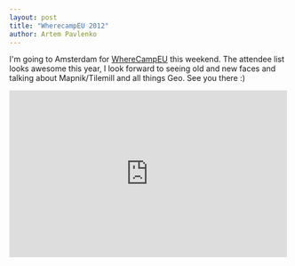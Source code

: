 ```yaml
---
layout: post
title: "WherecampEU 2012"
author: Artem Pavlenko
---
```


I'm going to Amsterdam for [WhereCampEU](http://wherecamp.eu/) this weekend. The attendee list looks awesome this year, I look forward to seeing old and new faces and talking about Mapnik/Tilemill and all things Geo. See you there :)

<iframe width='500' height='300' frameBorder='0' src='http://a.tiles.mapbox.com/v3/wherecampeu.OSMBright/mm.html#15/52.374/4.900'></iframe>




